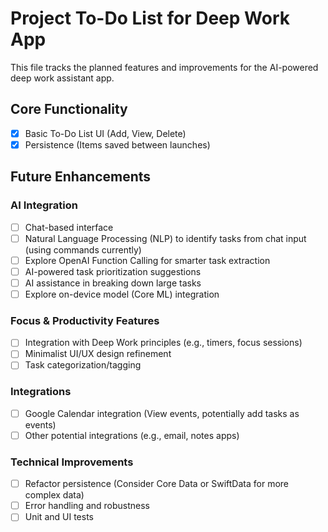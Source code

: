 # Project To-Do List for Deep Work App

This file tracks the planned features and improvements for the AI-powered deep work assistant app.

## Core Functionality
- [x] Basic To-Do List UI (Add, View, Delete)
- [x] Persistence (Items saved between launches)

## Future Enhancements

### AI Integration
- [ ] Chat-based interface
- [ ] Natural Language Processing (NLP) to identify tasks from chat input (using commands currently)
- [ ] Explore OpenAI Function Calling for smarter task extraction
- [ ] AI-powered task prioritization suggestions
- [ ] AI assistance in breaking down large tasks
- [ ] Explore on-device model (Core ML) integration

### Focus & Productivity Features
- [ ] Integration with Deep Work principles (e.g., timers, focus sessions)
- [ ] Minimalist UI/UX design refinement
- [ ] Task categorization/tagging

### Integrations
- [ ] Google Calendar integration (View events, potentially add tasks as events)
- [ ] Other potential integrations (e.g., email, notes apps)

### Technical Improvements
- [ ] Refactor persistence (Consider Core Data or SwiftData for more complex data)
- [ ] Error handling and robustness
- [ ] Unit and UI tests 